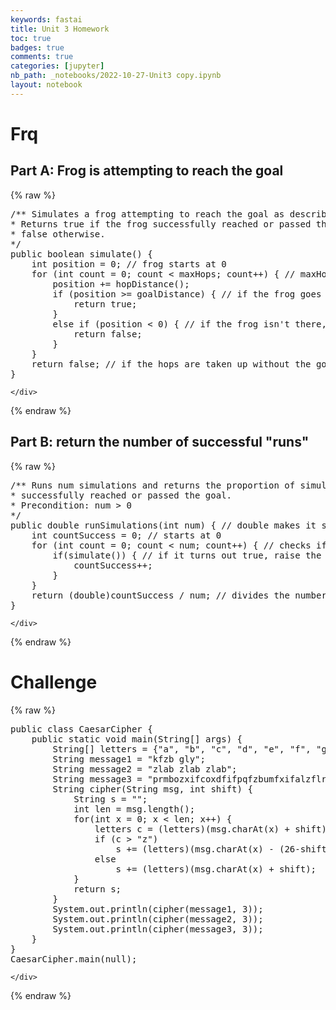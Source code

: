```yaml
---
keywords: fastai
title: Unit 3 Homework
toc: true 
badges: true
comments: true
categories: [jupyter]
nb_path: _notebooks/2022-10-27-Unit3 copy.ipynb
layout: notebook
---
```


<!--
#################################################
### THIS FILE WAS AUTOGENERATED! DO NOT EDIT! ###
#################################################
# file to edit: _notebooks/2022-10-27-Unit3 copy.ipynb
-->

<div class="container" id="notebook-container">
        
<div class="cell border-box-sizing text_cell rendered"><div class="inner_cell">
<div class="text_cell_render border-box-sizing rendered_html">
<h1 id="Frq">Frq<a class="anchor-link" href="#Frq"> </a></h1>
</div>
</div>
</div>
<div class="cell border-box-sizing text_cell rendered"><div class="inner_cell">
<div class="text_cell_render border-box-sizing rendered_html">
<h2 id="Part-A:-Frog-is-attempting-to-reach-the-goal">Part A: Frog is attempting to reach the goal<a class="anchor-link" href="#Part-A:-Frog-is-attempting-to-reach-the-goal"> </a></h2>
</div>
</div>
</div>
    {% raw %}
    
<div class="cell border-box-sizing code_cell rendered">
<div class="input">

<div class="inner_cell">
    <div class="input_area">
<div class=" highlight hl-java"><pre><span></span><span class="cm">/** Simulates a frog attempting to reach the goal as described in part (a).</span>
<span class="cm">* Returns true if the frog successfully reached or passed the goal during the simulation;</span>
<span class="cm">* false otherwise.</span>
<span class="cm">*/</span>
<span class="kd">public</span> <span class="kt">boolean</span> <span class="nf">simulate</span><span class="p">()</span> <span class="p">{</span>
    <span class="kt">int</span> <span class="n">position</span> <span class="o">=</span> <span class="mi">0</span><span class="p">;</span> <span class="c1">// frog starts at 0</span>
    <span class="k">for</span> <span class="p">(</span><span class="kt">int</span> <span class="n">count</span> <span class="o">=</span> <span class="mi">0</span><span class="p">;</span> <span class="n">count</span> <span class="o">&lt;</span> <span class="n">maxHops</span><span class="p">;</span> <span class="n">count</span><span class="o">++</span><span class="p">)</span> <span class="p">{</span> <span class="c1">// maxHops is the max the frog can hop, and after each hop the count goes up by one, the loop repeating until count = maxHops</span>
        <span class="n">position</span> <span class="o">+=</span> <span class="n">hopDistance</span><span class="p">();</span>
        <span class="k">if</span> <span class="p">(</span><span class="n">position</span> <span class="o">&gt;=</span> <span class="n">goalDistance</span><span class="p">)</span> <span class="p">{</span> <span class="c1">// if the frog goes farther than needed, return true</span>
            <span class="k">return</span> <span class="kc">true</span><span class="p">;</span>
        <span class="p">}</span>
        <span class="k">else</span> <span class="k">if</span> <span class="p">(</span><span class="n">position</span> <span class="o">&lt;</span> <span class="mi">0</span><span class="p">)</span> <span class="p">{</span> <span class="c1">// if the frog isn&#39;t there, return false and keep going</span>
            <span class="k">return</span> <span class="kc">false</span><span class="p">;</span>
        <span class="p">}</span>
    <span class="p">}</span>
    <span class="k">return</span> <span class="kc">false</span><span class="p">;</span> <span class="c1">// if the hops are taken up without the goal being met, it returns false</span>
<span class="p">}</span>
</pre></div>

    </div>
</div>
</div>

</div>
    {% endraw %}

<div class="cell border-box-sizing text_cell rendered"><div class="inner_cell">
<div class="text_cell_render border-box-sizing rendered_html">
<h2 id="Part-B:-return-the-number-of-successful-&quot;runs&quot;">Part B: return the number of successful "runs"<a class="anchor-link" href="#Part-B:-return-the-number-of-successful-&quot;runs&quot;"> </a></h2>
</div>
</div>
</div>
    {% raw %}
    
<div class="cell border-box-sizing code_cell rendered">
<div class="input">

<div class="inner_cell">
    <div class="input_area">
<div class=" highlight hl-java"><pre><span></span><span class="cm">/** Runs num simulations and returns the proportion of simulations in which the frog</span>
<span class="cm">* successfully reached or passed the goal.</span>
<span class="cm">* Precondition: num &gt; 0</span>
<span class="cm">*/</span>
<span class="kd">public</span> <span class="kt">double</span> <span class="nf">runSimulations</span><span class="p">(</span><span class="kt">int</span> <span class="n">num</span><span class="p">)</span> <span class="p">{</span> <span class="c1">// double makes it so the value can be a decimal</span>
    <span class="kt">int</span> <span class="n">countSuccess</span> <span class="o">=</span> <span class="mi">0</span><span class="p">;</span> <span class="c1">// starts at 0</span>
    <span class="k">for</span> <span class="p">(</span><span class="kt">int</span> <span class="n">count</span> <span class="o">=</span> <span class="mi">0</span><span class="p">;</span> <span class="n">count</span> <span class="o">&lt;</span> <span class="n">num</span><span class="p">;</span> <span class="n">count</span><span class="o">++</span><span class="p">)</span> <span class="p">{</span> <span class="c1">// checks if the simulation was successful for each time it was run</span>
        <span class="k">if</span><span class="p">(</span><span class="n">simulate</span><span class="p">())</span> <span class="p">{</span> <span class="c1">// if it turns out true, raise the count of the number of successful runs</span>
            <span class="n">countSuccess</span><span class="o">++</span><span class="p">;</span>
        <span class="p">}</span>
    <span class="p">}</span>
    <span class="k">return</span> <span class="p">(</span><span class="kt">double</span><span class="p">)</span><span class="n">countSuccess</span> <span class="o">/</span> <span class="n">num</span><span class="p">;</span> <span class="c1">// divides the number of successes to the overall amount of simulations to find the final result</span>
<span class="p">}</span>
</pre></div>

    </div>
</div>
</div>

</div>
    {% endraw %}

<div class="cell border-box-sizing text_cell rendered"><div class="inner_cell">
<div class="text_cell_render border-box-sizing rendered_html">
<h1 id="Challenge">Challenge<a class="anchor-link" href="#Challenge"> </a></h1>
</div>
</div>
</div>
    {% raw %}
    
<div class="cell border-box-sizing code_cell rendered">
<div class="input">

<div class="inner_cell">
    <div class="input_area">
<div class=" highlight hl-java"><pre><span></span><span class="kd">public</span> <span class="kd">class</span> <span class="nc">CaesarCipher</span> <span class="p">{</span>
    <span class="kd">public</span> <span class="kd">static</span> <span class="kt">void</span> <span class="nf">main</span><span class="p">(</span><span class="n">String</span><span class="o">[]</span> <span class="n">args</span><span class="p">)</span> <span class="p">{</span>
        <span class="n">String</span><span class="o">[]</span> <span class="n">letters</span> <span class="o">=</span> <span class="p">{</span><span class="s">&quot;a&quot;</span><span class="p">,</span> <span class="s">&quot;b&quot;</span><span class="p">,</span> <span class="s">&quot;c&quot;</span><span class="p">,</span> <span class="s">&quot;d&quot;</span><span class="p">,</span> <span class="s">&quot;e&quot;</span><span class="p">,</span> <span class="s">&quot;f&quot;</span><span class="p">,</span> <span class="s">&quot;g&quot;</span><span class="p">,</span> <span class="s">&quot;h&quot;</span><span class="p">,</span> <span class="s">&quot;i&quot;</span><span class="p">,</span> <span class="s">&quot;j&quot;</span><span class="p">,</span> <span class="s">&quot;k&quot;</span><span class="p">,</span> <span class="s">&quot;l&quot;</span><span class="p">,</span> <span class="s">&quot;m&quot;</span><span class="p">,</span> <span class="s">&quot;n&quot;</span><span class="p">,</span> <span class="s">&quot;o&quot;</span><span class="p">,</span> <span class="s">&quot;p&quot;</span><span class="p">,</span> <span class="s">&quot;q&quot;</span><span class="p">,</span> <span class="s">&quot;r&quot;</span><span class="p">,</span> <span class="s">&quot;s&quot;</span><span class="p">,</span> <span class="s">&quot;t&quot;</span><span class="p">,</span> <span class="s">&quot;u&quot;</span><span class="p">,</span> <span class="s">&quot;v&quot;</span><span class="p">,</span> <span class="s">&quot;w&quot;</span><span class="p">,</span> <span class="s">&quot;x&quot;</span><span class="p">,</span> <span class="s">&quot;y&quot;</span><span class="p">,</span> <span class="s">&quot;z&quot;</span><span class="p">};</span>
        <span class="n">String</span> <span class="n">message1</span> <span class="o">=</span> <span class="s">&quot;kfzb gly&quot;</span><span class="p">;</span>
        <span class="n">String</span> <span class="n">message2</span> <span class="o">=</span> <span class="s">&quot;zlab zlab zlab&quot;</span><span class="p">;</span>
        <span class="n">String</span> <span class="n">message3</span> <span class="o">=</span> <span class="s">&quot;prmbozxifcoxdfifpqfzbumfxifalzflrp&quot;</span><span class="p">;</span>
        <span class="n">String</span> <span class="nf">cipher</span><span class="p">(</span><span class="n">String</span> <span class="n">msg</span><span class="p">,</span> <span class="kt">int</span> <span class="n">shift</span><span class="p">)</span> <span class="p">{</span>
            <span class="n">String</span> <span class="n">s</span> <span class="o">=</span> <span class="s">&quot;&quot;</span><span class="p">;</span>
            <span class="kt">int</span> <span class="n">len</span> <span class="o">=</span> <span class="n">msg</span><span class="p">.</span><span class="na">length</span><span class="p">();</span>
            <span class="k">for</span><span class="p">(</span><span class="kt">int</span> <span class="n">x</span> <span class="o">=</span> <span class="mi">0</span><span class="p">;</span> <span class="n">x</span> <span class="o">&lt;</span> <span class="n">len</span><span class="p">;</span> <span class="n">x</span><span class="o">++</span><span class="p">)</span> <span class="p">{</span>
                <span class="n">letters</span> <span class="n">c</span> <span class="o">=</span> <span class="p">(</span><span class="n">letters</span><span class="p">)(</span><span class="n">msg</span><span class="p">.</span><span class="na">charAt</span><span class="p">(</span><span class="n">x</span><span class="p">)</span> <span class="o">+</span> <span class="n">shift</span><span class="p">);</span>
                <span class="k">if</span> <span class="p">(</span><span class="n">c</span> <span class="o">&gt;</span> <span class="s">&quot;z&quot;</span><span class="p">)</span>
                    <span class="n">s</span> <span class="o">+=</span> <span class="p">(</span><span class="n">letters</span><span class="p">)(</span><span class="n">msg</span><span class="p">.</span><span class="na">charAt</span><span class="p">(</span><span class="n">x</span><span class="p">)</span> <span class="o">-</span> <span class="p">(</span><span class="mi">26</span><span class="o">-</span><span class="n">shift</span><span class="p">));</span>
                <span class="k">else</span>
                    <span class="n">s</span> <span class="o">+=</span> <span class="p">(</span><span class="n">letters</span><span class="p">)(</span><span class="n">msg</span><span class="p">.</span><span class="na">charAt</span><span class="p">(</span><span class="n">x</span><span class="p">)</span> <span class="o">+</span> <span class="n">shift</span><span class="p">);</span>
            <span class="p">}</span>
            <span class="k">return</span> <span class="n">s</span><span class="p">;</span>
        <span class="p">}</span>
        <span class="n">System</span><span class="p">.</span><span class="na">out</span><span class="p">.</span><span class="na">println</span><span class="p">(</span><span class="n">cipher</span><span class="p">(</span><span class="n">message1</span><span class="p">,</span> <span class="mi">3</span><span class="p">));</span>
        <span class="n">System</span><span class="p">.</span><span class="na">out</span><span class="p">.</span><span class="na">println</span><span class="p">(</span><span class="n">cipher</span><span class="p">(</span><span class="n">message2</span><span class="p">,</span> <span class="mi">3</span><span class="p">));</span>
        <span class="n">System</span><span class="p">.</span><span class="na">out</span><span class="p">.</span><span class="na">println</span><span class="p">(</span><span class="n">cipher</span><span class="p">(</span><span class="n">message3</span><span class="p">,</span> <span class="mi">3</span><span class="p">));</span>
    <span class="p">}</span>
<span class="p">}</span>
<span class="n">CaesarCipher</span><span class="p">.</span><span class="na">main</span><span class="p">(</span><span class="kc">null</span><span class="p">);</span>
</pre></div>

    </div>
</div>
</div>

</div>
    {% endraw %}

</div>
 

